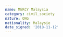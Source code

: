 ```yaml
---
name: MERCY Malaysia
category: civil_society
nature: ONG
nationality: Malaysie
date_signed: '2018-11-12'
---
```

    